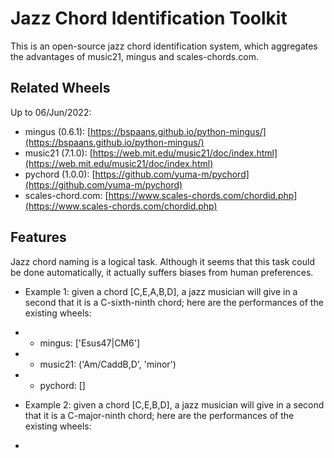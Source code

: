 # Jazz Chord Identification Toolkit

This is an open-source jazz chord identification system, which aggregates the advantages of music21, mingus and scales-chords.com.

## Related Wheels

Up to 06/Jun/2022:

- mingus (0.6.1): [https://bspaans.github.io/python-mingus/](https://bspaans.github.io/python-mingus/)
- music21 (7.1.0): [https://web.mit.edu/music21/doc/index.html](https://web.mit.edu/music21/doc/index.html)
- pychord (1.0.0): [https://github.com/yuma-m/pychord](https://github.com/yuma-m/pychord)
- scales-chord.com: [https://www.scales-chords.com/chordid.php](https://www.scales-chords.com/chordid.php)

## Features

Jazz chord naming is a logical task. Although it seems that this task could be done automatically, it actually suffers biases from human preferences. 

- Example 1: given a chord [C,E,A,B,D], a jazz musician will give in a second that it is a C-sixth-ninth chord; here are the performances of the existing wheels:
- - mingus: ['Esus47|CM6']
- - music21: ('Am/CaddB,D', 'minor')
- - pychord: []

- Example 2: given a chord [C,E,B,D], a jazz musician will give in a second that it is a C-major-ninth chord; here are the performances of the existing wheels:
- 